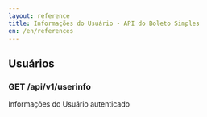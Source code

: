 ```yaml
---
layout: reference
title: Informações do Usuário - API do Boleto Simples
en: /en/references
---
```


## Usuários

### GET /api/v1/userinfo
Informações do Usuário autenticado
